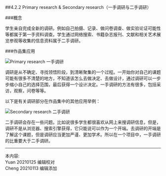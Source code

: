 
##4.2.2 Primary research & Secondary research（一手调研与二手调研）

###概念

学生亲自完成全新的调研。例如自己拍摄、记录、做问卷调查、做实验论证可能性等都属于第一手资料调查。学生通过网络搜索、书籍杂志报刊、文献和相关艺术展览参观等收集的信息资料属于二手调研。


###作品集应用

![ Primary research 一手调研 ](http://kitpic.makebi.net/2021/social_03.jpg)

调研是从不确定、寻找领悟阶段，到清晰聚集的一个过程。一开始你对自己的课题可能有很多不清楚的地方，不知道该怎么去做决定、去做设计，通过调研可以一步步缩小自己的选择范围，最后获得一个设计决定。一手调研的方法有很多，包括采访，观察，问卷等等。


以下是有关调研部分在作品集中的其他应用举例：

![ Secondary research 二手调研 ](http://kitpic.makebi.net/2021/social_04.jpg)

二手调研会存在一些问题。比如说很多学生都很喜欢从网上来搜调研信息，但是，调研不是从浏览器、搜索引擎获得，它只能说可以作为一个开端。去调研的开端是了解这个课题，但是调研应当更加严谨、更加学术。所以在一个项目中，一手调研的比重要大于二手调研。


---
本内容:  
Yuan 20210125 编辑校对  
Cheng 20210113 编辑添加
